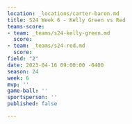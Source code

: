 ```yaml
---
location: _locations/carter-baron.md
title: S24 Week 6 - Kelly Green vs Red
teams-score:
- team: _teams/s24-kelly-green.md
  score: 
- team: _teams/s24-red.md
  score: 
field: "2"
date: 2023-04-16 09:00:00 -0400
season: 24
week: 6
mvp: ''
game-ball: ''
sportsperson: ''
published: false

---
```

